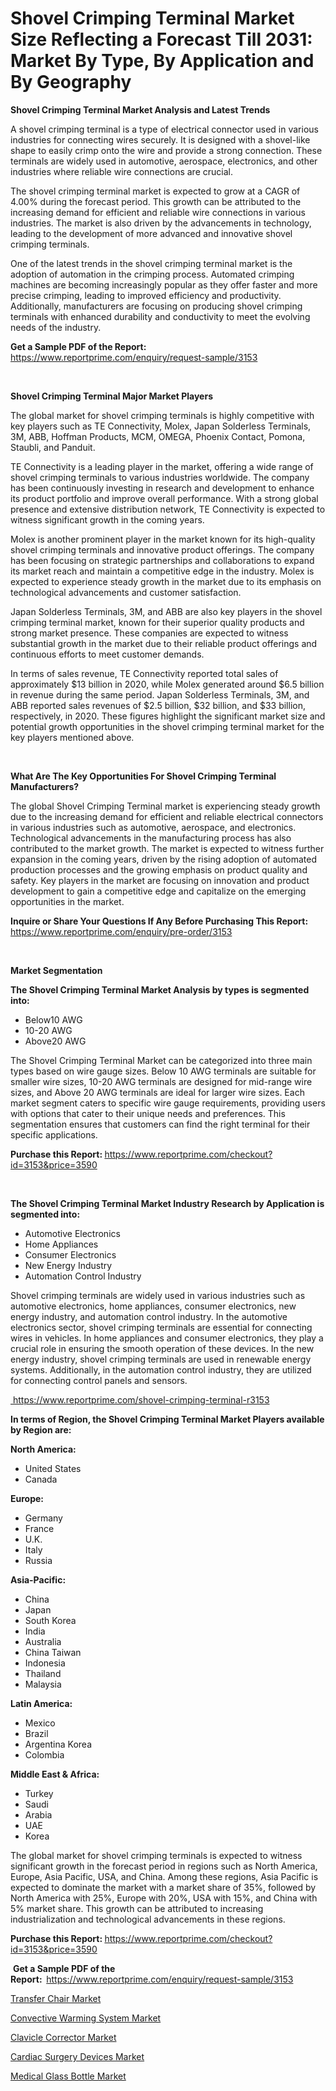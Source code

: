 <p><h1>Shovel Crimping Terminal Market Size Reflecting a Forecast Till 2031: Market By Type, By Application and By Geography</h1></p><p><strong>Shovel Crimping Terminal Market Analysis and Latest Trends</strong></p>
<p><p>A shovel crimping terminal is a type of electrical connector used in various industries for connecting wires securely. It is designed with a shovel-like shape to easily crimp onto the wire and provide a strong connection. These terminals are widely used in automotive, aerospace, electronics, and other industries where reliable wire connections are crucial.</p><p>The shovel crimping terminal market is expected to grow at a CAGR of 4.00% during the forecast period. This growth can be attributed to the increasing demand for efficient and reliable wire connections in various industries. The market is also driven by the advancements in technology, leading to the development of more advanced and innovative shovel crimping terminals.</p><p>One of the latest trends in the shovel crimping terminal market is the adoption of automation in the crimping process. Automated crimping machines are becoming increasingly popular as they offer faster and more precise crimping, leading to improved efficiency and productivity. Additionally, manufacturers are focusing on producing shovel crimping terminals with enhanced durability and conductivity to meet the evolving needs of the industry.</p></p>
<p><strong>Get a Sample PDF of the Report:&nbsp;</strong> <a href="https://www.reportprime.com/enquiry/request-sample/3153">https://www.reportprime.com/enquiry/request-sample/3153</a></p>
<p>&nbsp;</p>
<p><strong>Shovel Crimping Terminal Major Market Players</strong></p>
<p><p>The global market for shovel crimping terminals is highly competitive with key players such as TE Connectivity, Molex, Japan Solderless Terminals, 3M, ABB, Hoffman Products, MCM, OMEGA, Phoenix Contact, Pomona, Staubli, and Panduit. </p><p>TE Connectivity is a leading player in the market, offering a wide range of shovel crimping terminals to various industries worldwide. The company has been continuously investing in research and development to enhance its product portfolio and improve overall performance. With a strong global presence and extensive distribution network, TE Connectivity is expected to witness significant growth in the coming years.</p><p>Molex is another prominent player in the market known for its high-quality shovel crimping terminals and innovative product offerings. The company has been focusing on strategic partnerships and collaborations to expand its market reach and maintain a competitive edge in the industry. Molex is expected to experience steady growth in the market due to its emphasis on technological advancements and customer satisfaction.</p><p>Japan Solderless Terminals, 3M, and ABB are also key players in the shovel crimping terminal market, known for their superior quality products and strong market presence. These companies are expected to witness substantial growth in the market due to their reliable product offerings and continuous efforts to meet customer demands.</p><p>In terms of sales revenue, TE Connectivity reported total sales of approximately $13 billion in 2020, while Molex generated around $6.5 billion in revenue during the same period. Japan Solderless Terminals, 3M, and ABB reported sales revenues of $2.5 billion, $32 billion, and $33 billion, respectively, in 2020. These figures highlight the significant market size and potential growth opportunities in the shovel crimping terminal market for the key players mentioned above.</p></p>
<p>&nbsp;</p>
<p><strong>What Are The Key Opportunities For Shovel Crimping Terminal Manufacturers?</strong></p>
<p><p>The global Shovel Crimping Terminal market is experiencing steady growth due to the increasing demand for efficient and reliable electrical connectors in various industries such as automotive, aerospace, and electronics. Technological advancements in the manufacturing process has also contributed to the market growth. The market is expected to witness further expansion in the coming years, driven by the rising adoption of automated production processes and the growing emphasis on product quality and safety. Key players in the market are focusing on innovation and product development to gain a competitive edge and capitalize on the emerging opportunities in the market.</p></p>
<p><strong>Inquire or Share Your Questions If Any Before Purchasing This Report:</strong> <a href="https://www.reportprime.com/enquiry/pre-order/3153">https://www.reportprime.com/enquiry/pre-order/3153</a></p>
<p>&nbsp;</p>
<p><strong>Market Segmentation</strong></p>
<p><strong>The Shovel Crimping Terminal Market Analysis by types is segmented into:</strong></p>
<p><ul><li>Below10 AWG</li><li>10-20 AWG</li><li>Above20 AWG</li></ul></p>
<p><p>The Shovel Crimping Terminal Market can be categorized into three main types based on wire gauge sizes. Below 10 AWG terminals are suitable for smaller wire sizes, 10-20 AWG terminals are designed for mid-range wire sizes, and Above 20 AWG terminals are ideal for larger wire sizes. Each market segment caters to specific wire gauge requirements, providing users with options that cater to their unique needs and preferences. This segmentation ensures that customers can find the right terminal for their specific applications.</p></p>
<p><strong>Purchase this Report:&nbsp;</strong><a href="https://www.reportprime.com/checkout?id=3153&price=3590">https://www.reportprime.com/checkout?id=3153&price=3590</a></p>
<p>&nbsp;</p>
<p><strong>The Shovel Crimping Terminal Market Industry Research by Application is segmented into:</strong></p>
<p><ul><li>Automotive Electronics</li><li>Home Appliances</li><li>Consumer Electronics</li><li>New Energy Industry</li><li>Automation Control Industry</li></ul></p>
<p><p>Shovel crimping terminals are widely used in various industries such as automotive electronics, home appliances, consumer electronics, new energy industry, and automation control industry. In the automotive electronics sector, shovel crimping terminals are essential for connecting wires in vehicles. In home appliances and consumer electronics, they play a crucial role in ensuring the smooth operation of these devices. In the new energy industry, shovel crimping terminals are used in renewable energy systems. Additionally, in the automation control industry, they are utilized for connecting control panels and sensors.</p></p>
<p><a href="https://www.reportprime.com/shovel-crimping-terminal-r3153">&nbsp;https://www.reportprime.com/shovel-crimping-terminal-r3153</a></p>
<p><strong>In terms of Region, the Shovel Crimping Terminal Market Players available by Region are:</strong></p>
<p>
    <p> <strong> North America: </strong>
        <ul>
            <li>United States</li>
            <li>Canada</li>
        </ul>
        </p> 
    <p> <strong> Europe: </strong>
        <ul>
            <li>Germany</li>
            <li>France</li>
            <li>U.K.</li>
            <li>Italy</li>
            <li>Russia</li>
        </ul>
        </p> 
    <p> <strong> Asia-Pacific: </strong>
        <ul>
            <li>China</li>
            <li>Japan</li>
            <li>South Korea</li>
            <li>India</li>
            <li>Australia</li>
            <li>China Taiwan</li>
            <li>Indonesia</li>
            <li>Thailand</li>
            <li>Malaysia</li>
        </ul>
        </p> 
    <p> <strong> Latin America: </strong>
        <ul>
            <li>Mexico</li>
            <li>Brazil</li>
            <li>Argentina Korea</li>
            <li>Colombia</li>
        </ul>
        </p> 
    <p> <strong> Middle East & Africa: </strong>
        <ul>
            <li>Turkey</li>
            <li>Saudi</li>
            <li>Arabia</li>
            <li>UAE</li>
            <li>Korea</li>
        </ul>
    </p>
    </p>
<p><p>The global market for shovel crimping terminals is expected to witness significant growth in the forecast period in regions such as North America, Europe, Asia Pacific, USA, and China. Among these regions, Asia Pacific is expected to dominate the market with a market share of 35%, followed by North America with 25%, Europe with 20%, USA with 15%, and China with 5% market share. This growth can be attributed to increasing industrialization and technological advancements in these regions.</p></p>
<p><strong>Purchase this Report: </strong><a href="https://www.reportprime.com/checkout?id=3153&price=3590">https://www.reportprime.com/checkout?id=3153&price=3590</a></p>
<p>&nbsp;<strong>Get a Sample PDF of the Report:&nbsp;&nbsp;</strong><a href="https://www.reportprime.com/enquiry/request-sample/3153">https://www.reportprime.com/enquiry/request-sample/3153</a></p>
<p><strong></strong></p>
<p><p><a href="https://medium.com/@stephanmorissette/insights-into-the-transfer-chair-market-market-players-market-size-geographical-regions-and-9f2026684a20">Transfer Chair Market</a></p><p><a href="https://medium.com/@thadnader_5170/convective-warming-system-market-2024-2031-industry-insights-and-investment-opportunities-ec4a75b31b6d">Convective Warming System Market</a></p><p><a href="https://medium.com/@pinkierau13/deep-dive-into-the-clavicle-corrector-market-itstrends-market-segmentation-and-competitive-c0bdebaf01f2">Clavicle Corrector Market</a></p><p><a href="https://medium.com/@marisolking1/global-cardiac-surgery-devices-industry-types-applications-market-players-regional-growth-25361debeb6d">Cardiac Surgery Devices Market</a></p><p><a href="https://medium.com/@jjkh377/global-medical-glass-bottle-industry-research-report-competitive-landscape-market-size-regional-536a57c02658">Medical Glass Bottle Market</a></p></p>